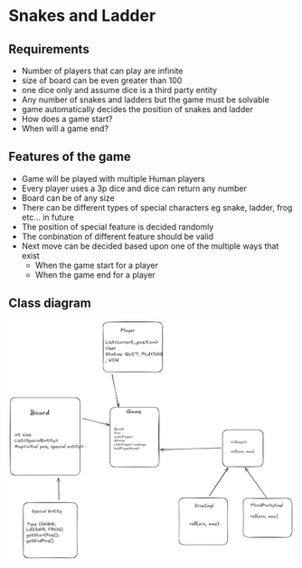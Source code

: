 # Snakes and Ladder

## Requirements

- Number of players that can play are infinite
- size of board can be even greater than 100
- one dice only and assume dice is a third party entity
- Any number of snakes and ladders but the game must be solvable
- game automatically decides the position of snakes and ladder
- How does a game start?
- When will a game end?

## Features of the game

- Game will be played with multiple Human players
- Every player uses a 3p dice and dice can return any number
- Board can be of any size
- There can be different types of special characters eg snake, ladder, frog etc... in future
- The position of special feature is decided randomly
- The conbination of different feature should be valid
- Next move can be decided based upon one of the  multiple ways that exist
    - When the game start for a player
    - When the game end for a player



## Class diagram

![alt text](image.png)